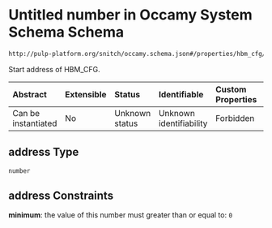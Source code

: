 # Untitled number in Occamy System Schema Schema

```txt
http://pulp-platform.org/snitch/occamy.schema.json#/properties/hbm_cfg/address
```

Start address of HBM_CFG.

| Abstract            | Extensible | Status         | Identifiable            | Custom Properties | Additional Properties | Access Restrictions | Defined In                                                       |
| :------------------ | :--------- | :------------- | :---------------------- | :---------------- | :-------------------- | :------------------ | :--------------------------------------------------------------- |
| Can be instantiated | No         | Unknown status | Unknown identifiability | Forbidden         | Allowed               | none                | [occamy.schema.json*](occamy.schema.json "open original schema") |

## address Type

`number`

## address Constraints

**minimum**: the value of this number must greater than or equal to: `0`
